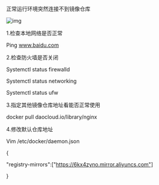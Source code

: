 正常运行环境突然连接不到镜像仓库

![img](file:///C:/Users/csy/AppData/Local/Temp/msohtmlclip1/01/clip_image001.png)

 

1.检查本地网络是否正常

Ping www.baidu.com

 

2.检查防火墙是否关闭

Systemctl status firewalld

Systemctl status networking    

Systemctl status ufw      

 

3.指定其他镜像仓库地址看能否正常使用

docker pull daocloud.io/library/nginx



4.修改默认仓库地址 

Vim /etc/docker/daemon.json

 

{

 "registry-mirrors":["https://6kx4zyno.mirror.aliyuncs.com"]

}

 

 

 

 

 